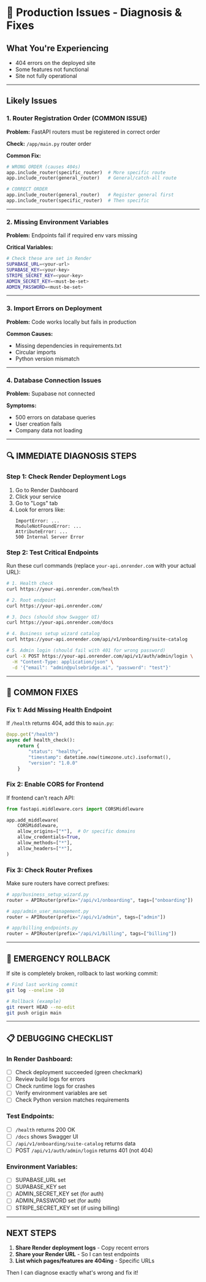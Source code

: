 # 🔴 Production Issues - Diagnosis & Fixes

## **What You're Experiencing**
- 404 errors on the deployed site
- Some features not functional
- Site not fully operational

---

## **Likely Issues**

### **1. Router Registration Order (COMMON ISSUE)**

**Problem:** FastAPI routers must be registered in correct order

**Check:** `/app/main.py` router order

**Common Fix:**
```python
# WRONG ORDER (causes 404s)
app.include_router(specific_router)  # More specific route
app.include_router(general_router)   # General/catch-all route

# CORRECT ORDER
app.include_router(general_router)   # Register general first
app.include_router(specific_router)  # Then specific
```

---

### **2. Missing Environment Variables**

**Problem:** Endpoints fail if required env vars missing

**Critical Variables:**
```bash
# Check these are set in Render
SUPABASE_URL=<your-url>
SUPABASE_KEY=<your-key>
STRIPE_SECRET_KEY=<your-key>
ADMIN_SECRET_KEY=<must-be-set>
ADMIN_PASSWORD=<must-be-set>
```

---

### **3. Import Errors on Deployment**

**Problem:** Code works locally but fails in production

**Common Causes:**
- Missing dependencies in requirements.txt
- Circular imports
- Python version mismatch

---

### **4. Database Connection Issues**

**Problem:** Supabase not connected

**Symptoms:**
- 500 errors on database queries
- User creation fails
- Company data not loading

---

## **🔍 IMMEDIATE DIAGNOSIS STEPS**

### **Step 1: Check Render Deployment Logs**

1. Go to Render Dashboard
2. Click your service
3. Go to "Logs" tab
4. Look for errors like:
   ```
   ImportError: ...
   ModuleNotFoundError: ...
   AttributeError: ...
   500 Internal Server Error
   ```

### **Step 2: Test Critical Endpoints**

Run these curl commands (replace `your-api.onrender.com` with your actual URL):

```bash
# 1. Health check
curl https://your-api.onrender.com/health

# 2. Root endpoint
curl https://your-api.onrender.com/

# 3. Docs (should show Swagger UI)
curl https://your-api.onrender.com/docs

# 4. Business setup wizard catalog
curl https://your-api.onrender.com/api/v1/onboarding/suite-catalog

# 5. Admin login (should fail with 401 for wrong password)
curl -X POST https://your-api.onrender.com/api/v1/auth/admin/login \
  -H "Content-Type: application/json" \
  -d '{"email": "admin@pulsebridge.ai", "password": "test"}'
```

---

## **🔧 COMMON FIXES**

### **Fix 1: Add Missing Health Endpoint**

If `/health` returns 404, add this to `main.py`:

```python
@app.get("/health")
async def health_check():
    return {
        "status": "healthy",
        "timestamp": datetime.now(timezone.utc).isoformat(),
        "version": "1.0.0"
    }
```

### **Fix 2: Enable CORS for Frontend**

If frontend can't reach API:

```python
from fastapi.middleware.cors import CORSMiddleware

app.add_middleware(
    CORSMiddleware,
    allow_origins=["*"],  # Or specific domains
    allow_credentials=True,
    allow_methods=["*"],
    allow_headers=["*"],
)
```

### **Fix 3: Check Router Prefixes**

Make sure routers have correct prefixes:

```python
# app/business_setup_wizard.py
router = APIRouter(prefix="/api/v1/onboarding", tags=["onboarding"])

# app/admin_user_management.py
router = APIRouter(prefix="/api/v1/admin", tags=["admin"])

# app/billing_endpoints.py
router = APIRouter(prefix="/api/v1/billing", tags=["billing"])
```

---

## **🚨 EMERGENCY ROLLBACK**

If site is completely broken, rollback to last working commit:

```bash
# Find last working commit
git log --oneline -10

# Rollback (example)
git revert HEAD --no-edit
git push origin main
```

---

## **📋 DEBUGGING CHECKLIST**

### **In Render Dashboard:**
- [ ] Check deployment succeeded (green checkmark)
- [ ] Review build logs for errors
- [ ] Check runtime logs for crashes
- [ ] Verify environment variables are set
- [ ] Check Python version matches requirements

### **Test Endpoints:**
- [ ] `/health` returns 200 OK
- [ ] `/docs` shows Swagger UI
- [ ] `/api/v1/onboarding/suite-catalog` returns data
- [ ] POST `/api/v1/auth/admin/login` returns 401 (not 404)

### **Environment Variables:**
- [ ] SUPABASE_URL set
- [ ] SUPABASE_KEY set
- [ ] ADMIN_SECRET_KEY set (for auth)
- [ ] ADMIN_PASSWORD set (for auth)
- [ ] STRIPE_SECRET_KEY set (if using billing)

---

## **NEXT STEPS**

1. **Share Render deployment logs** - Copy recent errors
2. **Share your Render URL** - So I can test endpoints
3. **List which pages/features are 404ing** - Specific URLs

Then I can diagnose exactly what's wrong and fix it!
